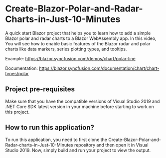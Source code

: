 # Create-Blazor-Polar-and-Radar-Charts-in-Just-10-Minutes

A quick start Blazor project that helps you to learn how to add a simple Blazor polar and radar charts to a Blazor WebAssembly app. In this video, You will see how to enable basic features of the Blazor radar and polar charts like data markers, series plotting types, and tooltips.
 
Example: https://blazor.syncfusion.com/demos/chart/polar-line 

Documentation: https://blazor.syncfusion.com/documentation/chart/chart-types/polar 

## Project pre-requisites
Make sure that you have the compatible versions of Visual Studio 2019 and .NET Core SDK latest version in your machine before starting to work on this project.

## How to run this application?
To run this application, you need to first clone the Create-Blazor-Polar-and-Radar-charts-in-Just-10-Minutes repository and then open it in Visual Studio 2019. Now, simply build and run your project to view the output.

